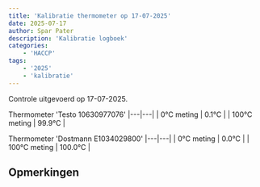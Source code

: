 ```yaml
---
title: 'Kalibratie thermometer op 17-07-2025'
date: 2025-07-17
author: Spar Pater
description: 'Kalibratie logboek'
categories:
    - 'HACCP'
tags:
    - '2025'
    - 'kalibratie'
---
```

Controle uitgevoerd op 17-07-2025.

Thermometer 'Testo 10630977076'
|---|---|
| 0°C meting | 0.1°C |
| 100°C meting | 99.9°C |

Thermometer 'Dostmann E1034029800'
|---|---|
| 0°C meting | 0.0°C |
| 100°C meting | 100.0°C |

## Opmerkingen


